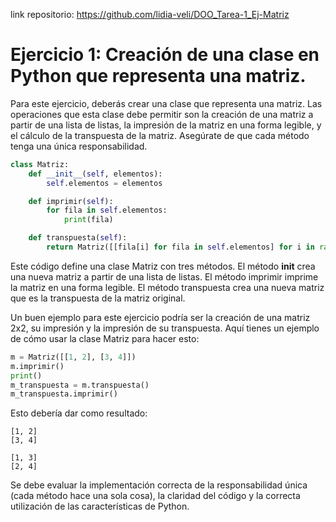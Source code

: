 link repositorio: https://github.com/lidia-veli/DOO_Tarea-1_Ej-Matriz
# Ejercicio 1: Creación de una clase en Python que representa una matriz.
Para este ejercicio, deberás crear una clase que representa una matriz. Las operaciones que esta clase debe permitir son la creación de una matriz a partir de una lista de listas, la impresión de la matriz en una forma legible, y el cálculo de la transpuesta de la matriz. Asegúrate de que cada método tenga una única responsabilidad.

```python
class Matriz:
    def __init__(self, elementos):
        self.elementos = elementos

    def imprimir(self):
        for fila in self.elementos:
            print(fila)

    def transpuesta(self):
        return Matriz([[fila[i] for fila in self.elementos] for i in range(len(self.elementos[0]))])
```

Este código define una clase Matriz con tres métodos. El método __init__ crea una nueva matriz a partir de una lista de listas. El método imprimir imprime la matriz en una forma legible. El método transpuesta crea una nueva matriz que es la transpuesta de la matriz original.

Un buen ejemplo para este ejercicio podría ser la creación de una matriz 2x2, su impresión y la impresión de su transpuesta. Aquí tienes un ejemplo de cómo usar la clase Matriz para hacer esto:

```python
m = Matriz([[1, 2], [3, 4]])
m.imprimir()
print()
m_transpuesta = m.transpuesta()
m_transpuesta.imprimir()
```
Esto debería dar como resultado:
```
[1, 2]
[3, 4]

[1, 3]
[2, 4]
```
Se debe evaluar la implementación correcta de la responsabilidad única (cada método hace una sola cosa), la claridad del código y la correcta utilización de las características de Python.
